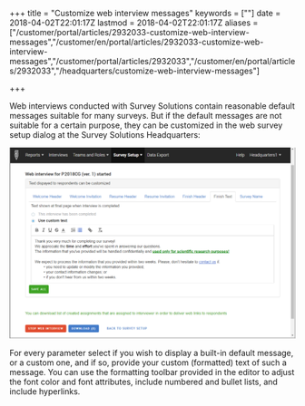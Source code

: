 ﻿+++
title = "Customize web interview messages"
keywords = [""]
date = 2018-04-02T22:01:17Z
lastmod = 2018-04-02T22:01:17Z
aliases = ["/customer/portal/articles/2932033-customize-web-interview-messages","/customer/en/portal/articles/2932033-customize-web-interview-messages","/customer/portal/articles/2932033","/customer/en/portal/articles/2932033","/headquarters/customize-web-interview-messages"]

+++

Web interviews conducted with Survey Solutions contain reasonable
default messages suitable for many surveys. But if the default messages
are not suitable for a certain purpose, they can be customized in the
web survey setup dialog at the Survey Solutions Headquarters:  
  
![Editing custom text messages for web interviews](images/866690.png)  
  
For every parameter select if you wish to display a built-in default
message, or a custom one, and if so, provide your custom (formatted)
text of such a message. You can use the formatting toolbar provided in
the editor to adjust the font color and font attributes, include
numbered and bullet lists, and include hyperlinks.
